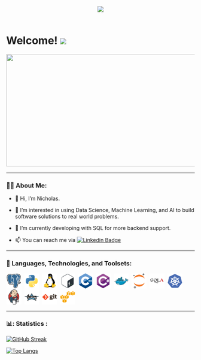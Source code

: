 <div id="header" align="center">
  <img src="https://media.giphy.com/media/v1.Y2lkPTc5MGI3NjExMmMyNjZkMzBhMjg3MWM2NzY0ZjIwM2U0NDYzNjgwNTc0ZDFjODgwNiZjdD1z/Y2f3PjfbqZQcQot1Mb/giphy.gif" width="100"/>
</div>

<div id="badges" align="center">
  <img src="https://komarev.com/ghpvc/?username=nbdevs" alt=""/>
</div>

<h1>
  Welcome!
  <img src="https://media.giphy.com/media/hvRJCLFzcasrR4ia7z/giphy.gif" width="30px"/>
</h1>

<div align="center">
  <img src="https://media.giphy.com/media/v1.Y2lkPTc5MGI3NjExZDhiOWJiMjQ4MDQwNGZmN2NjMzUxMGMyMTgxMzFhZmU1MzdkM2I2ZSZjdD1n/JrXas5ecb4FkwbFpIE/giphy.gif" width="600" height="300"/>
</div>

---

### :man_technologist: About Me: 

- 👋 Hi, I’m Nicholas.

- 👀 I’m interested in using Data Science, Machine Learning, and AI to build software solutions to real world problems.

- 🌱 I’m currently developing with SQL for more backend support.

- 📫 You can reach me via [![Linkedin Badge](https://img.shields.io/badge/-nicholasb.-blue?style=flat&logo=Linkedin&logoColor=white)](https://www.linkedin.com/in/nicholasbojor/)

---

### :toolbox: Languages, Technologies, and Toolsets:

<div>
  <img src="https://github.com/devicons/devicon/blob/master/icons/postgresql/postgresql-original.svg" title="PostgreSQL" alt="PostgreSQL" width="40" height="40"/>&nbsp;
  <img src="https://github.com/devicons/devicon/blob/master/icons/python/python-original.svg" title="Python" alt="Python" width="40" height="40"/>&nbsp;
  <img src="https://github.com/devicons/devicon/blob/master/icons/linux/linux-original.svg" title="Linux" alt="Linux" width="40" height="40"/>&nbsp;
  <img src="https://github.com/devicons/devicon/blob/master/icons/bash/bash-original.svg" title="Bash" alt="Bash" width="40" height="40"/>&nbsp;   
  <img src="https://github.com/devicons/devicon/blob/master/icons/cplusplus/cplusplus-original.svg" title="C++" alt="C++" width="40" height="40"/>&nbsp;  
  <img src="https://github.com/devicons/devicon/blob/master/icons/csharp/csharp-original.svg" title="C#" alt="C#" width="40" height="40"/>&nbsp; 
  <img src="https://github.com/devicons/devicon/blob/master/icons/docker/docker-original.svg" title="Docker" alt="Docker" width="40" height="40"/>&nbsp;
  <img src="https://github.com/devicons/devicon/blob/master/icons/jupyter/jupyter-original.svg" title="Jupyter" alt="Jupyter" width="40" height="40"/>&nbsp;
  <img src="https://github.com/devicons/devicon/blob/master/icons/sqlalchemy/sqlalchemy-original.svg" title="SQLAlchemy" alt="SQLAlchemy" width="40" height="40"/>&nbsp;
  <img src="https://github.com/devicons/devicon/blob/master/icons/kubernetes/kubernetes-plain.svg" title="Kubernetes" alt="Kubernetes" width="40" height="40"/>&nbsp;
  <img src="https://github.com/devicons/devicon/blob/master/icons/jenkins/jenkins-original.svg" title="Jenkins" alt="Jenkins" width="40" height="40"/>&nbsp;
  <img src="https://github.com/devicons/devicon/blob/master/icons/groovy/groovy-original.svg" title="Groovy" alt="Groovy" width="40" height="40"/>&nbsp; 
  <img src="https://github.com/devicons/devicon/blob/master/icons/git/git-original-wordmark.svg" title="Git" alt="Git" width="40" height="40"/>&nbsp;
  <img src="https://github.com/devicons/devicon/blob/master/icons/amazonwebservices/amazonwebservices-original.svg" title="AWS" **alt="AWS" width="40" height="40"/>
 </div>
 
 ---
 
 ### 📊: Statistics :
 
[![GitHub Streak](http://github-readme-streak-stats.herokuapp.com?user=nbdevs&theme=tokyonight&date_format=j%20M%5B%20Y%5D&mode=weekly)](https://git.io/streak-stats)

[![Top Langs](https://github-readme-stats.vercel.app/api/top-langs/?username=nbdevs&layout=compact&theme=tokyonight)](https://github.com/anuraghazra/github-readme-stats)
